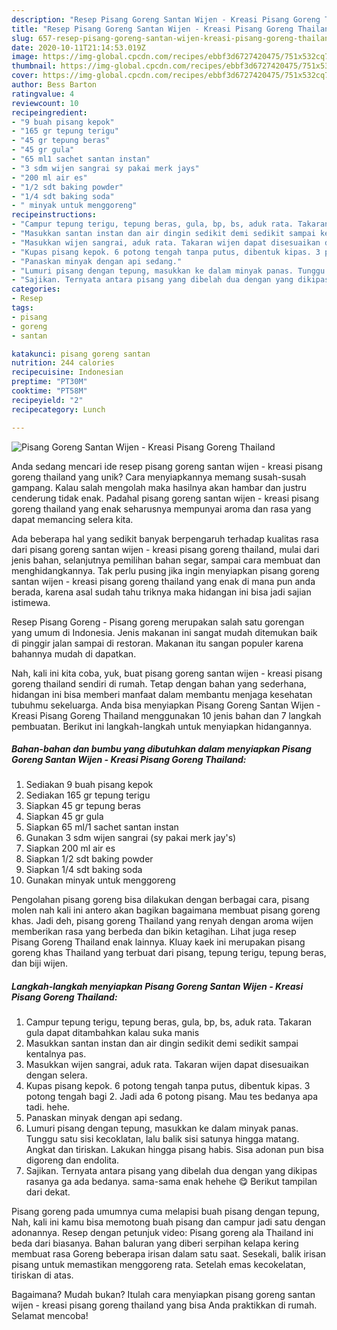 ```yaml
---
description: "Resep Pisang Goreng Santan Wijen - Kreasi Pisang Goreng Thailand, Lezat Sekali"
title: "Resep Pisang Goreng Santan Wijen - Kreasi Pisang Goreng Thailand, Lezat Sekali"
slug: 657-resep-pisang-goreng-santan-wijen-kreasi-pisang-goreng-thailand-lezat-sekali
date: 2020-10-11T21:14:53.019Z
image: https://img-global.cpcdn.com/recipes/ebbf3d6727420475/751x532cq70/pisang-goreng-santan-wijen-kreasi-pisang-goreng-thailand-foto-resep-utama.jpg
thumbnail: https://img-global.cpcdn.com/recipes/ebbf3d6727420475/751x532cq70/pisang-goreng-santan-wijen-kreasi-pisang-goreng-thailand-foto-resep-utama.jpg
cover: https://img-global.cpcdn.com/recipes/ebbf3d6727420475/751x532cq70/pisang-goreng-santan-wijen-kreasi-pisang-goreng-thailand-foto-resep-utama.jpg
author: Bess Barton
ratingvalue: 4
reviewcount: 10
recipeingredient:
- "9 buah pisang kepok"
- "165 gr tepung terigu"
- "45 gr tepung beras"
- "45 gr gula"
- "65 ml1 sachet santan instan"
- "3 sdm wijen sangrai sy pakai merk jays"
- "200 ml air es"
- "1/2 sdt baking powder"
- "1/4 sdt baking soda"
- " minyak untuk menggoreng"
recipeinstructions:
- "Campur tepung terigu, tepung beras, gula, bp, bs, aduk rata. Takaran gula dapat ditambahkan kalau suka manis"
- "Masukkan santan instan dan air dingin sedikit demi sedikit sampai kentalnya pas."
- "Masukkan wijen sangrai, aduk rata. Takaran wijen dapat disesuaikan dengan selera."
- "Kupas pisang kepok. 6 potong tengah tanpa putus, dibentuk kipas. 3 potong tengah bagi 2. Jadi ada 6 potong pisang. Mau tes bedanya apa tadi. hehe."
- "Panaskan minyak dengan api sedang."
- "Lumuri pisang dengan tepung, masukkan ke dalam minyak panas. Tunggu satu sisi kecoklatan, lalu balik sisi satunya hingga matang. Angkat dan tiriskan. Lakukan hingga pisang habis. Sisa adonan pun bisa digoreng dan endolita."
- "Sajikan. Ternyata antara pisang yang dibelah dua dengan yang dikipas rasanya ga ada bedanya. sama-sama enak hehehe 😋 Berikut tampilan dari dekat."
categories:
- Resep
tags:
- pisang
- goreng
- santan

katakunci: pisang goreng santan 
nutrition: 244 calories
recipecuisine: Indonesian
preptime: "PT30M"
cooktime: "PT58M"
recipeyield: "2"
recipecategory: Lunch

---
```



![Pisang Goreng Santan Wijen - Kreasi Pisang Goreng Thailand](https://img-global.cpcdn.com/recipes/ebbf3d6727420475/751x532cq70/pisang-goreng-santan-wijen-kreasi-pisang-goreng-thailand-foto-resep-utama.jpg)

Anda sedang mencari ide resep pisang goreng santan wijen - kreasi pisang goreng thailand yang unik? Cara menyiapkannya memang susah-susah gampang. Kalau salah mengolah maka hasilnya akan hambar dan justru cenderung tidak enak. Padahal pisang goreng santan wijen - kreasi pisang goreng thailand yang enak seharusnya mempunyai aroma dan rasa yang dapat memancing selera kita.

Ada beberapa hal yang sedikit banyak berpengaruh terhadap kualitas rasa dari pisang goreng santan wijen - kreasi pisang goreng thailand, mulai dari jenis bahan, selanjutnya pemilihan bahan segar, sampai cara membuat dan menghidangkannya. Tak perlu pusing jika ingin menyiapkan pisang goreng santan wijen - kreasi pisang goreng thailand yang enak di mana pun anda berada, karena asal sudah tahu triknya maka hidangan ini bisa jadi sajian istimewa.

Resep Pisang Goreng - Pisang goreng merupakan salah satu gorengan yang umum di Indonesia. Jenis makanan ini sangat mudah ditemukan baik di pinggir jalan sampai di restoran. Makanan itu sangan populer karena bahannya mudah di dapatkan.


Nah, kali ini kita coba, yuk, buat pisang goreng santan wijen - kreasi pisang goreng thailand sendiri di rumah. Tetap dengan bahan yang sederhana, hidangan ini bisa memberi manfaat dalam membantu menjaga kesehatan tubuhmu sekeluarga. Anda bisa menyiapkan Pisang Goreng Santan Wijen - Kreasi Pisang Goreng Thailand menggunakan 10 jenis bahan dan 7 langkah pembuatan. Berikut ini langkah-langkah untuk menyiapkan hidangannya.

<!--inarticleads1-->

##### Bahan-bahan dan bumbu yang dibutuhkan dalam menyiapkan Pisang Goreng Santan Wijen - Kreasi Pisang Goreng Thailand:

1. Sediakan 9 buah pisang kepok
1. Sediakan 165 gr tepung terigu
1. Siapkan 45 gr tepung beras
1. Siapkan 45 gr gula
1. Siapkan 65 ml/1 sachet santan instan
1. Gunakan 3 sdm wijen sangrai (sy pakai merk jay&#39;s)
1. Siapkan 200 ml air es
1. Siapkan 1/2 sdt baking powder
1. Siapkan 1/4 sdt baking soda
1. Gunakan  minyak untuk menggoreng


Pengolahan pisang goreng bisa dilakukan dengan berbagai cara, pisang molen nah kali ini antero akan bagikan bagaimana membuat pisang goreng khas. Jadi deh, pisang goreng Thailand yang renyah dengan aroma wijen memberikan rasa yang berbeda dan bikin ketagihan. Lihat juga resep Pisang Goreng Thailand enak lainnya. Kluay kaek ini merupakan pisang goreng khas Thailand yang terbuat dari pisang, tepung terigu, tepung beras, dan biji wijen. 

<!--inarticleads2-->

##### Langkah-langkah menyiapkan Pisang Goreng Santan Wijen - Kreasi Pisang Goreng Thailand:

1. Campur tepung terigu, tepung beras, gula, bp, bs, aduk rata. Takaran gula dapat ditambahkan kalau suka manis
1. Masukkan santan instan dan air dingin sedikit demi sedikit sampai kentalnya pas.
1. Masukkan wijen sangrai, aduk rata. Takaran wijen dapat disesuaikan dengan selera.
1. Kupas pisang kepok. 6 potong tengah tanpa putus, dibentuk kipas. 3 potong tengah bagi 2. Jadi ada 6 potong pisang. Mau tes bedanya apa tadi. hehe.
1. Panaskan minyak dengan api sedang.
1. Lumuri pisang dengan tepung, masukkan ke dalam minyak panas. Tunggu satu sisi kecoklatan, lalu balik sisi satunya hingga matang. Angkat dan tiriskan. Lakukan hingga pisang habis. Sisa adonan pun bisa digoreng dan endolita.
1. Sajikan. Ternyata antara pisang yang dibelah dua dengan yang dikipas rasanya ga ada bedanya. sama-sama enak hehehe 😋 Berikut tampilan dari dekat.


Pisang goreng pada umumnya cuma melapisi buah pisang dengan tepung, Nah, kali ini kamu bisa memotong buah pisang dan campur jadi satu dengan adonannya. Resep dengan petunjuk video: Pisang goreng ala Thailand ini beda dari biasanya. Bahan baluran yang diberi serpihan kelapa kering membuat rasa Goreng beberapa irisan dalam satu saat. Sesekali, balik irisan pisang untuk memastikan menggoreng rata. Setelah emas kecokelatan, tiriskan di atas. 

Bagaimana? Mudah bukan? Itulah cara menyiapkan pisang goreng santan wijen - kreasi pisang goreng thailand yang bisa Anda praktikkan di rumah. Selamat mencoba!
